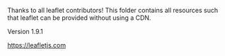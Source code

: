 Thanks to all leaflet contributors!
This folder contains all resources such that leaflet can be provided without using a CDN.

Version 1.9.1

https://leafletjs.com